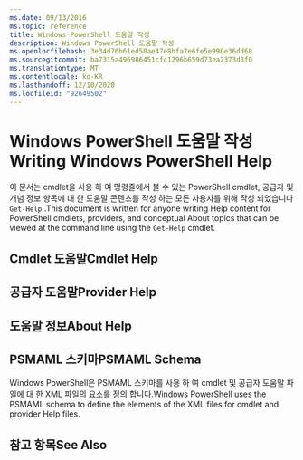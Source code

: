 ```yaml
---
ms.date: 09/13/2016
ms.topic: reference
title: Windows PowerShell 도움말 작성
description: Windows PowerShell 도움말 작성
ms.openlocfilehash: 3e34d76b61ed50ae47e8bfa7e6fe5e990e36dd68
ms.sourcegitcommit: ba7315a496986451cfc1296b659d73ea2373d3f0
ms.translationtype: MT
ms.contentlocale: ko-KR
ms.lasthandoff: 12/10/2020
ms.locfileid: "92649502"
---
```

# <a name="writing-windows-powershell-help"></a><span data-ttu-id="c7cf4-103">Windows PowerShell 도움말 작성</span><span class="sxs-lookup"><span data-stu-id="c7cf4-103">Writing Windows PowerShell Help</span></span>

<span data-ttu-id="c7cf4-104">이 문서는 cmdlet을 사용 하 여 명령줄에서 볼 수 있는 PowerShell cmdlet, 공급자 및 개념 정보 항목에 대 한 도움말 콘텐츠를 작성 하는 모든 사용자를 위해 작성 되었습니다 `Get-Help` .</span><span class="sxs-lookup"><span data-stu-id="c7cf4-104">This document is written for anyone writing Help content for PowerShell cmdlets, providers, and conceptual About topics that can be viewed at the command line using the `Get-Help` cmdlet.</span></span>

## <a name="cmdlet-help"></a><span data-ttu-id="c7cf4-105">Cmdlet 도움말</span><span class="sxs-lookup"><span data-stu-id="c7cf4-105">Cmdlet Help</span></span>

## <a name="provider-help"></a><span data-ttu-id="c7cf4-106">공급자 도움말</span><span class="sxs-lookup"><span data-stu-id="c7cf4-106">Provider Help</span></span>

## <a name="about-help"></a><span data-ttu-id="c7cf4-107">도움말 정보</span><span class="sxs-lookup"><span data-stu-id="c7cf4-107">About Help</span></span>

## <a name="psmaml-schema"></a><span data-ttu-id="c7cf4-108">PSMAML 스키마</span><span class="sxs-lookup"><span data-stu-id="c7cf4-108">PSMAML Schema</span></span>

 <span data-ttu-id="c7cf4-109">Windows PowerShell은 PSMAML 스키마를 사용 하 여 cmdlet 및 공급자 도움말 파일에 대 한 XML 파일의 요소를 정의 합니다.</span><span class="sxs-lookup"><span data-stu-id="c7cf4-109">Windows PowerShell uses the PSMAML schema to define the elements of the XML files for cmdlet and provider Help files.</span></span>

## <a name="see-also"></a><span data-ttu-id="c7cf4-110">참고 항목</span><span class="sxs-lookup"><span data-stu-id="c7cf4-110">See Also</span></span>
